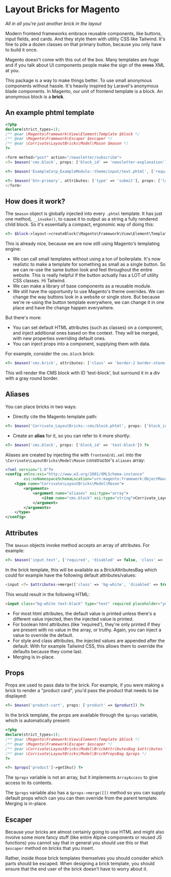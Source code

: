 # Layout Bricks for Magento

*All in all you're just another brick in the layout*

Modern frontend frameworks embrace reusable components, like buttons, input fields, and cards. And they style them with utility CSS like Tailwind. It's fine to pile a dozen classes on that primary button, because you only have to build it once.

Magento doesn't come with this out of the box. Many templates are *huge* and if you talk about UI components people make the sign of the ~~cross~~ XML at you. 

This package is a way to make things better. To use small anonymous components without hassle. It's heavily inspired by Laravel's anonymous blade components. In Magento, our unit of frontend template is a block. An anonymous block is a **brick**.

## An example phtml template
```php
<?php
declare(strict_types=1);
/** @var \Magento\Framework\View\Element\Template $block */
/** @var \Magento\Framework\Escaper $escaper */
/** @var \Corrivate\LayoutBricks\Model\Mason $mason */
?>

<form method="post" action="/newsletter/subscribe">
<?= $mason('cms.block', props: ['block_id' => 'newsletter-explanation']) ?>

<?= $mason('ExampleCorp_ExampleModule::theme/input/text.phtml', ['required', 'class' => 'rounded-md text-stone-800 bg-stone-100', 'placeholder' => 'joe@examplecorp.com']) ?>

<?= $mason('btn-primary', attributes: ['type' => 'submit'], props: ['label' => __('Save')]) ?>
</form>
```

## How does it work?

The `$mason` object is globally injected into every `.phtml` template. It has just one method, `__invoke()`, to cause it to output as a string a fully rendered child block. So it's essentially a compact, ergonomic way of doing this:

```php
<?= $block->layout->createBlock(\Magento\Framework\View\Element\Template::class)->setTemplate($template) ?>
```

This is already nice, because we are now still using Magento's templating engine:
* We can call small templates without using a ton of boilerplate. It's now realistic to make a template for something as small as a single button. So we can re-use the same button look and feel throughout the entire website. This is really helpful if the button actually has a LOT of utility CSS classes. Hi Tailwind.
* We can make a library of base components as a reusable module. 
* We still have the opportunity to use Magento's theme overrides. We can change the way buttons look in a website or single store. But because we're re-using the button template everywhere, we can change it in one place and have the change happen everywhere.

But there's more:

* You can set default HTML attributes (such as classes) on a component, and inject additional ones based on the context. They will be merged, with new properties overriding default ones.
* You can inject props into a component, supplying them with data.

For example, consider the `cms.block` brick: 
```php
<?= $mason('cms.brick', attributes: ['class' => 'border-2 border-stone-400 rounded-lg'], props: ['block_id' => 'text-block']) ?>
```

This will render the CMS block with ID 'text-block', but surround it in a div with a gray round border.

## Aliases

You can place bricks in two ways:
* Directly cite the Magento template path:

```php
<?= $mason('Corrivate_LayoutBricks::cms/block.phtml', props: ['block_id' => 'test-block']) ?>
``` 

* Create an **alias** for it, so you can refer to it more shortly: 

```php
<?= $mason('cms.block', props: ['block_id' => 'test-block']) ?>
``` 

Aliases are created by injecting the with `frontend/di.xml` into the `\Corrivate\LayoutBricks\Model\Mason` constructor's `aliases` array:

```xml
<?xml version="1.0"?>
<config xmlns:xsi="http://www.w3.org/2001/XMLSchema-instance"
        xsi:noNamespaceSchemaLocation="urn:magento:framework:ObjectManager/etc/config.xsd">
    <type name="Corrivate\LayoutBricks\Model\Mason">
        <arguments>
            <argument name="aliases" xsi:type="array">
                <item name="cms.block" xsi:type="string">Corrivate_LayoutBricks::cms/block.phtml</item>
            </argument>
        </arguments>
    </type>
</config>
```

## Attributes

The `$mason` objects invoke method accepts an array of attributes. For example:

```php
<?= $mason('input.text', ['required', 'disabled' => false, 'class' => 'text-black', 'placeholder' => 'your input please', 'name' => 'user_comment']) ?>
```

In the brick template, this will be available as a BrickAttributesBag which could for example have the following default attributes/values:

```php
<input <?= $attributes->merge(['class' => 'bg-white', 'disabled' => true, 'type' => 'text']) ?> />
```

This would result in the following HTML:

```html
<input class="bg-white text-black" type="text" required placeholder="your input please" name="user_comment"/>
```

* For most html attributes, the default value is printed unless there's a different value injected, then the injected value is printed.
* For boolean html attributes (like 'required'), they're only printed if they are present with no value in the array, or truthy. Again, you can inject a value to override the default.
* For style and class attributes, the injected values are appended after the default. With for example Tailwind CSS, this allows them to override the defaults because they come last.
* Merging is in-place.

## Props

Props are used to pass data to the brick. For example, if you were making a brick to render a "product card", you'd pass the product that needs to be displayed:

```php
<?= $mason('product-cart', props: ['product' => $product]) ?>
```

In the brick template, the props are available through the `$props` variable, which is automatically present:

```php
<?php
declare(strict_types=1);
/** @var \Magento\Framework\View\Element\Template $block */
/** @var \Magento\Framework\Escaper $escaper */
/** @var \Corrivate\LayoutBricks\Model\BrickAttributesBag $attributes */
/** @var \Corrivate\LayoutBricks\Model\BrickPropsBag $props */
?>

<?= $props['product']->getSku() ?>
```

The `$props` variable is not an array, but it implements `ArrayAccess` to give access to its contents.

The `$props` variable also has a `$props->merge([])` method so you can supply default props which can you can then override from the parent template. Merging is in-place.


## Escaper
Because your bricks are almost certainly going to use HTML and might also involve some more fancy stuff (like entire Alpine components or reused JS functions) you cannot say that in general you should use this or that `$escaper` method on bricks that you insert.

Rather, inside those brick templates themselves you should consider which parts should be escaped. When designing a brick template, you should ensure that the end user of the brick doesn't have to worry about it.
